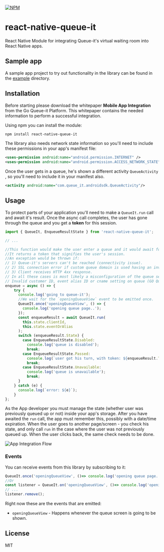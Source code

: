 [![NPM](https://nodei.co/npm/react-native-queue-it.png)](https://www.npmjs.com/package/react-native-queue-it)

# react-native-queue-it

React Native Module for integrating Queue-it's virtual waiting room into React Native apps.

## Sample app
A sample app project to try out functionality in the library can be found in the [example](https://github.com/queueit/react-native-queue-it/tree/master/example) directory.

## Installation
Before starting please download the whitepaper **Mobile App Integration** from the Go Queue-it Platform. This whitepaper contains the needed information to perform a successful integration.

Using npm you can install the module:
``` sh
npm install react-native-queue-it
```

The library also needs network state information so you'll need to include these permissions in your app's manifest file:

``` xml
<uses-permission android:name="android.permission.INTERNET" />
<uses-permission android:name="android.permission.ACCESS_NETWORK_STATE" />
```

Once the user gets in a queue, he's shown a different activity `QueueActivity` , so you'll need to include it in your manifest also.

``` xml
<activity android:name="com.queue_it.androidsdk.QueueActivity"/>
```

## Usage

To protect parts of your application you'll need to make a `QueueIt.run` call and await it's result.
Once the async call completes, the user has gone through the queue and you get a **token** for this session.

``` js
import { QueueIt, EnqueueResultState } from 'react-native-queue-it';

// ...

//This function would make the user enter a queue and it would await for his turn to come.
//It returns a token that signifies the user's session.
//An exception would be thrown if:
// 1) Queue-it's servers can't be reached (connectivity issue).
// 2) SSL connection error if custom queue domain is used having an invalid certificate.
// 3) Client receives HTTP 4xx response.
// In all these cases is most likely a misconfiguration of the queue settings:
// Invalid customer ID, event alias ID or cname setting on queue (GO Queue-it portal -> event settings).
enqueue = async () => {
    try {
      console.log('going to queue-it');
      //We wait for the `openingQueueView` event to be emitted once.
      QueueIt.once('openingQueueView', () => {
        console.log('opening queue page..');
      });
      const enqueueResult = await QueueIt.run(
        this.state.clientId,
        this.state.eventOrAlias
      );
      switch (enqueueResult.State) {
        case EnqueueResultState.Disabled:
          console.log('queue is disabled');
          break;
        case EnqueueResultState.Passed:
          console.log(`user got his turn, with token: ${enqueueResult.Token}`);
          break;
        case EnqueueResultState.Unavailable:
          console.log('queue is unavailable');
          break;
      }
    } catch (e) {
      console.log(`error: ${e}`);
    }
};
```
As the App developer you must manage the state (whether user was previously queued up or not) inside your app's storage. After you have awaited the `run` call, the app must remember this, possibly with a date/time expiration. When the user goes to another page/screen - you check his state, and only call `run` in the case where the user was not previously queued up. When the user clicks back, the same check needs to be done.

![App Integration Flow](https://github.com/queueit/react-native-queue-it/blob/master/App%20integration%20flow.PNG "App Integration Flow")


### Events

You can receive events from this library by subscribing to it:
```js
QueueIt.once('openingQueueView', ()=> console.log('opening queue page..'));
//Or
const listener = QueueIt.on('openingQueueView', ()=> console.log('opening queue page..'));
// ...
listener.remove();
```

Right now these are the events that are emitted:

* `openingQueueView` - Happens whenever the queue screen is going to be shown.

## License

MIT
